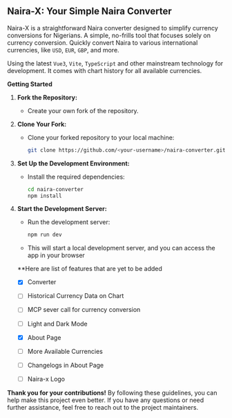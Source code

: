 ## Naira-X: Your Simple Naira Converter

Naira-X is a straightforward Naira converter designed to simplify currency conversions for Nigerians. A simple, no-frills tool that focuses solely on currency conversion. Quickly convert Naira to various international currencies, like `USD`, `EUR`, `GBP`, and more.

 Using the latest `Vue3`, `Vite`, `TypeScript` and other mainstream technology for development. It comes with chart history for all available currencies.

**Getting Started**

1. **Fork the Repository:**
   - Create your own fork of the repository.
2. **Clone Your Fork:**
   - Clone your forked repository to your local machine:
     ```bash
     git clone https://github.com/<your-username>/naira-converter.git
     ```
3. **Set Up the Development Environment:**
   - Install the required dependencies:
     ```bash
     cd naira-converter
     npm install
     ```
4. **Start the Development Server:**
   - Run the development server:
     ```bash
     npm run dev
     ```
   - This will start a local development server, and you can access the app in your browser

   **Here are list of features that are yet to be added
   - [x] Converter
   - [ ] Historical Currency Data on Chart
   - [ ] MCP sever call for currency conversion
   - [ ] Light and Dark Mode
   - [x] About Page
   - [ ] More Available Currencies
   - [ ] Changelogs in About Page
   - [ ] Naira-x Logo


**Thank you for your contributions!**
By following these guidelines, you can help make this project even better. If you have any questions or need further assistance, feel free to reach out to the project maintainers.

